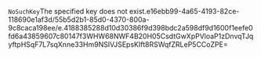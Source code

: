 <?xml version="1.0" encoding="UTF-8"?>
<Error><Code>NoSuchKey</Code><Message>The specified key does not exist.</Message><Key>e16ebb99-4a65-4193-82ce-118690e1af3d/55b5d2b1-85d0-4370-800a-9c8caca198ee/e.4188385288d10d30386f9d398bdc2a598df9d1600f1eefe0fd6a43859607c80147f3</Key><RequestId>WHW68NWF4B20H05C</RequestId><HostId>sdtGwXpPVloaP1zDnvqTJqyftpHSqF7L7sqXnne33Hm9NSlVJSEpsKIft8RSWqfZRLeP5CCoZPE=</HostId></Error>